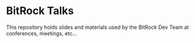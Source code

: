 # BitRock Talks
This repository holds slides and materials used by the BitRock Dev Team at conferences, meetings, etc...
